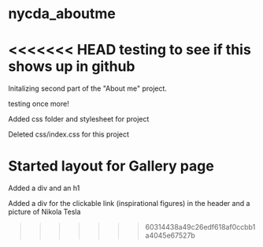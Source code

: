 # nycda_aboutme
<<<<<<< HEAD
testing to see if this shows up in github
=======
Initalizing second part of the "About me" project.

testing once more!

Added css folder and stylesheet for project

Deleted css/index.css for this project

# Started layout for Gallery page

Added a div and an h1

Added a div for the clickable link (inspirational figures) in the header and  a picture of Nikola Tesla


>>>>>>> 60314438a49c26edf618af0ccbb1a4045e67527b
